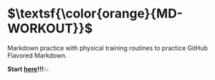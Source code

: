 # $\textsf{\color{orange}{MD-WORKOUT}}$

Markdown practice with physical training routines to practice GitHub Flavored Markdown.

**Start [here](dir/workout.md)!!!**:boom:

